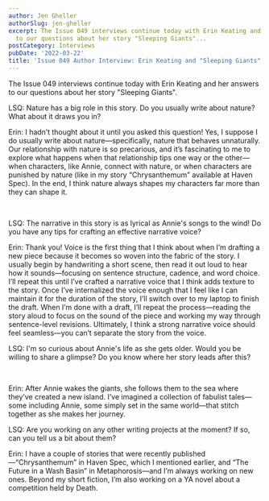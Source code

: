 ```yaml
---
author: Jen Gheller
authorSlug: jen-gheller
excerpt: The Issue 049 interviews continue today with Erin Keating and her answers
  to our questions about her story "Sleeping Giants"...
postCategory: Interviews
pubDate: '2022-03-22'
title: 'Issue 049 Author Interview: Erin Keating and "Sleeping Giants"'
---
```

The Issue 049 interviews continue today with Erin Keating and her answers to our questions about her story "Sleeping Giants".

LSQ: Nature has a big role in this story. Do you usually write about nature? What about it draws you in?

Erin: I hadn’t thought about it until you asked this question! Yes, I suppose I do usually write about nature—specifically, nature that behaves unnaturally. Our relationship with nature is so precarious, and it’s fascinating to me to explore what happens when that relationship tips one way or the other—when characters, like Annie, connect with nature, or when characters are punished by nature (like in my story “Chrysanthemum” available at Haven Spec). In the end, I think nature always shapes my characters far more than they can shape it.

&nbsp;

LSQ: The narrative in this story is as lyrical as Annie's songs to the wind! Do you have any tips for crafting an effective narrative voice?

Erin: Thank you! Voice is the first thing that I think about when I’m drafting a new piece because it becomes so woven into the fabric of the story. I usually begin by handwriting a short scene, then read it out loud to hear how it sounds—focusing on sentence structure, cadence, and word choice. I’ll repeat this until I’ve crafted a narrative voice that I think adds texture to the story. Once I’ve internalized the voice enough that I feel like I can maintain it for the duration of the story, I’ll switch over to my laptop to finish the draft. When I’m done with a draft, I’ll repeat the process—reading the story aloud to focus on the sound of the piece and working my way through sentence-level revisions. Ultimately, I think a strong narrative voice should feel seamless—you can’t separate the story from the voice.

LSQ: I'm so curious about Annie's life as she gets older. Would you be willing to share a glimpse? Do you know where her story leads after this?

&nbsp;

Erin: After Annie wakes the giants, she follows them to the sea where they’ve created a new island. I’ve imagined a collection of fabulist tales—some including Annie, some simply set in the same world—that stitch together as she makes her journey.

LSQ: Are you working on any other writing projects at the moment? If so, can you tell us a bit about them?

Erin: I have a couple of stories that were recently published—“Chrysanthemum” in Haven Spec, which I mentioned earlier, and “The Future in a Wash Basin” in Metaphorosis—and I’m always working on new ones. Beyond my short fiction, I’m also working on a YA novel about a competition held by Death.